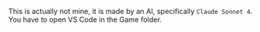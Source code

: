This is actually not mine, it is made by an AI, specifically `Claude Sonnet 4`.
You have to open VS Code in the Game folder.